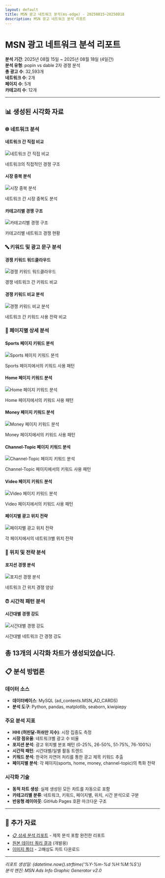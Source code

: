 ```yaml
---
layout: default
title: MSN 광고 네트워크 분석(ms-edge) - 20250815~20250818
description: MSN 광고 네트워크 분석 리포트
---
```


# MSN 광고 네트워크 분석 리포트

**분석 기간**: 2025년 08월 15일 ~ 2025년 08월 18일 (4일간)  
**분석 유형**: popin vs dable 2자 경쟁 분석  
**총 광고 수**: 32,593개  
**네트워크 수**: 2개  
**페이지 수**: 5개  
**카테고리 수**: 12개  

---

## 📊 생성된 시각화 자료


### 🌐 네트워크 분석

#### 네트워크 간 직접 비교

![네트워크 간 직접 비교](images/head_to_head_comparison_popin_vs_dable_2025-08-15_2025-08-18.png)

네트워크의 직접적인 경쟁 구조

#### 시장 중복 분석

![시장 중복 분석](images/market_overlap_analysis_popin_vs_dable_2025-08-15_2025-08-18.png)

네트워크 간 시장 중복도 분석

#### 카테고리별 경쟁 구조

![카테고리별 경쟁 구조](images/category_battleground_popin_vs_dable_2025-08-15_2025-08-18.png)

카테고리별 네트워크 경쟁 현황


### 🔤 키워드 및 광고 문구 분석

#### 경쟁 키워드 워드클라우드

![경쟁 키워드 워드클라우드](images/competitive_title_wordcloud_popin_vs_dable_2025-08-15_2025-08-18.png)

경쟁 네트워크 간 키워드 비교

#### 경쟁 키워드 비교 분석

![경쟁 키워드 비교 분석](images/competitive_keyword_comparison_popin_vs_dable_2025-08-15_2025-08-18.png)

네트워크 간 키워드 사용 전략 비교


### 📄 페이지별 상세 분석

#### Sports 페이지 키워드 분석

![Sports 페이지 키워드 분석](images/page_keywords_sports_popin-dable_2025-08-15_2025-08-18.png)

Sports 페이지에서의 키워드 사용 패턴

#### Home 페이지 키워드 분석

![Home 페이지 키워드 분석](images/page_keywords_home_popin-dable_2025-08-15_2025-08-18.png)

Home 페이지에서의 키워드 사용 패턴

#### Money 페이지 키워드 분석

![Money 페이지 키워드 분석](images/page_keywords_money_popin-dable_2025-08-15_2025-08-18.png)

Money 페이지에서의 키워드 사용 패턴

#### Channel-Topic 페이지 키워드 분석

![Channel-Topic 페이지 키워드 분석](images/page_keywords_channel-topic_popin-dable_2025-08-15_2025-08-18.png)

Channel-Topic 페이지에서의 키워드 사용 패턴

#### Video 페이지 키워드 분석

![Video 페이지 키워드 분석](images/page_keywords_video_popin-dable_2025-08-15_2025-08-18.png)

Video 페이지에서의 키워드 사용 패턴

#### 페이지별 광고 위치 전략

![페이지별 광고 위치 전략](images/page_position_strategies_dable_2025-08-15_2025-08-18.png)

각 페이지에서의 네트워크별 위치 전략


### 📍 위치 및 전략 분석

#### 포지션 경쟁 분석

![포지션 경쟁 분석](images/position_competition_popin_vs_dable_2025-08-15_2025-08-18.png)

네트워크 간 위치 경쟁 양상


### ⏰ 시간적 패턴 분석

#### 시간대별 경쟁 강도

![시간대별 경쟁 강도](images/time_competition_intensity_popin_vs_dable_2025-08-15_2025-08-18.png)

시간대별 네트워크 간 경쟁 강도


**총 13개의 시각화 차트가 생성되었습니다.**
---

## 📋 분석 방법론

### 데이터 소스
- **데이터베이스**: MySQL (ad_contents.MSN_AD_CARDS)
- **분석 도구**: Python, pandas, matplotlib, seaborn, kiwipiepy

### 주요 분석 지표
- **HHI (허핀달-허쉬만 지수)**: 시장 집중도 측정
- **시장 점유율**: 네트워크별 광고 수 비율  
- **포지션 분석**: 광고 위치별 분포 패턴 (0-25%, 26-50%, 51-75%, 76-100%)
- **시간적 패턴**: 시간대별/일별 활동 트렌드
- **키워드 분석**: 한국어 자연어 처리를 통한 광고 제목 키워드 추출
- **페이지별 분석**: 각 페이지(sports, home, money, channel-topic)의 특화 전략

### 시각화 기술
- **동적 차트 생성**: 실제 생성된 모든 차트를 자동으로 포함
- **카테고리별 분류**: 네트워크, 키워드, 페이지별, 위치, 시간 분석으로 구분
- **반응형 레이아웃**: GitHub Pages 호환 마크다운 구조

---

## 🔗 추가 자료

- [📋 상세 분석 리포트](./report.md) - 제목 분석 포함 완전한 리포트
- [원본 데이터 쿼리 결과](./raw_data_summary.json) (개발용)
- [이미지 폴더](./images/) - 고해상도 차트 다운로드

---

*리포트 생성일: {datetime.now().strftime('%Y-%m-%d %H:%M:%S')}*  
*분석 엔진: MSN Ads Info Graphic Generator v2.0*  
